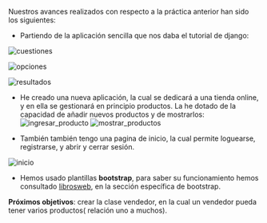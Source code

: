Nuestros avances realizados con respecto a la práctica anterior han sido los siguientes:

- Partiendo de la aplicación sencilla que nos daba el tutorial de django:

![cuestiones](https://www.dropbox.com/s/59ub4jgzz3gj20a/img2.png?dl=1)

![opciones](https://www.dropbox.com/s/al4a94ahj3ggo4k/img3.png?dl=1)

![resultados](https://www.dropbox.com/s/j5372jejykzz880/img4.png?dl=1)

- He creado una nueva aplicación, la cual se dedicará a una tienda online, y en ella se gestionará en principio productos. La he dotado de la capacidad de añadir nuevos productos y de mostrarlos:
![ingresar_producto](https://www.dropbox.com/s/l3ek72j007ey0ej/img2.png?dl=1)
![mostrar_productos](https://www.dropbox.com/s/nvztdx823pv8aus/img1.png?dl=1)

- También también tengo una pagina de inicio, la cual permite loguearse, registrarse, y abrir y cerrar sesión.

![inicio](https://www.dropbox.com/s/0m9fu86g6dkctr2/img3.png?dl=1)

- Hemos usado plantillas **bootstrap**, para saber su funcionamiento hemos consultado [librosweb](https://librosweb.es/libro/bootstrap_3/), en la sección específica de bootstrap.


**Próximos objetivos**: crear la clase vendedor, en la cual un vendedor pueda tener varios productos( relación uno a muchos).




